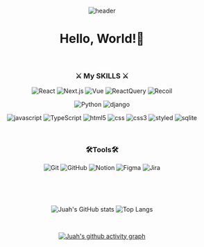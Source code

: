 
<div align = 'center'>
 
![header](https://capsule-render.vercel.app/api?type=waving&color=gradient&height=250&&section=header&text=Juah's%20GIT&fontSize=80)

<h1> Hello, World!👋 </h1>

<br>

### ⚔ My SKILLS ⚔

![React](https://img.shields.io/badge/react-61DAFB.svg?&style=for-the-badge&logo=react&logoColor=white)
![Next.js](https://img.shields.io/badge/Next-000000?style=for-the-badge&logo=Next.js&logoColor=white)
![Vue](https://img.shields.io/badge/vue-4FC08D.svg?&style=for-the-badge&logo=vue.js&logoColor=white)
![ReactQuery](https://img.shields.io/badge/React%20Query-FF4154?style=for-the-badge&logo=react%20query&logoColor=white)
![Recoil](https://img.shields.io/badge/Recoil-3578E5?style=for-the-badge&logo=recoil&logoColor=white)


![Python](https://img.shields.io/badge/Python-3776AB.svg?&style=for-the-badge&logo=Python&logoColor=white)
![django](https://img.shields.io/badge/django-092E20.svg?&style=for-the-badge&logo=django&logoColor=white)


![javascript](https://img.shields.io/badge/javascript-F7DF1E.svg?&style=for-the-badge&logo=javascript&logoColor=white)
![TypeScript](https://img.shields.io/badge/TypeScript-3178C6?style=for-the-badge&logo=TypeScript&logoColor=white)
![html5](https://img.shields.io/badge/html5-E34F26.svg?&style=for-the-badge&logo=html5&logoColor=white)
![css](https://img.shields.io/badge/css-1572B6?style=for-the-badge&logo=css3&logoColor=white)
![css3](https://img.shields.io/badge/css-1572B6?style=for-the-badge&logo=css3&logoColor=white)
![styled](https://img.shields.io/badge/styled--components-DB7093?style=for-the-badge&logo=styled-components&logoColor=ffd35b)
![sqlite](https://img.shields.io/badge/sqlite-003B57.svg?&style=for-the-badge&logo=sqlite&logoColor=white)

<br>

### 🛠Tools🛠
![Git](https://img.shields.io/badge/git-F05033.svg?style=for-the-badge&logo=git&logoColor=white)
![GitHub](https://img.shields.io/badge/github-181717.svg?style=for-the-badge&logo=github&logoColor=white)
![Notion](https://img.shields.io/badge/Notion-F3F3F3.svg?style=for-the-badge&logo=notion&logoColor=black)
![Figma](https://img.shields.io/badge/figma-F24E1E.svg?style=for-the-badge&logo=figma&logoColor=white)
![Jira](https://img.shields.io/badge/Jira-0052CC.svg?style=for-the-badge&logo=Jira&logoColor=black)



<br>

<!-- ### 📚Studying📚 -->
<!-- ### 📩Contact📩 -->
<br>

<br>

![Juah's GitHub stats](https://github-readme-stats.vercel.app/api?username=Juahjoah&show_icons=true&theme=cobalt) 
![Top Langs](https://github-readme-stats.vercel.app/api/top-langs/?username=Juahjoah&layout=compact&theme=highcontrast)

<br>

[![Juah's github activity graph](https://github-readme-activity-graph.vercel.app/graph?username=Juahjoah&theme=github)](https://github.com/Juahjoah/github-readme-activity-graph)

</div>



<!--
**Juahjoah/Juahjoah** is a ✨ _special_ ✨ repository because its `README.md` (this file) appears on your GitHub profile.

Here are some ideas to get you started:

- 🔭 I’m currently working on ...
- 🌱 I’m currently learning ...
- 👯 I’m looking to collaborate on ...
- 🤔 I’m looking for help with ...
- 💬 Ask me about ...
- 📫 How to reach me: ...
- 😄 Pronouns: ...
- ⚡ Fun fact: ...
-->
